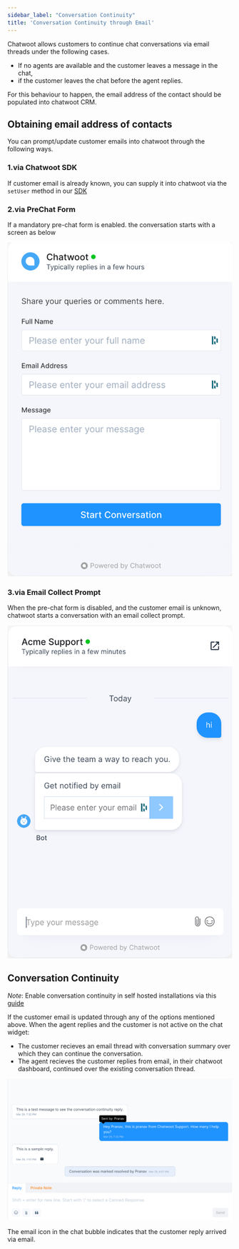 ```yaml
---
sidebar_label: "Conversation Continuity"
title: 'Conversation Continuity through Email'
---
```


Chatwoot allows customers to continue chat conversations via email threads under the following cases. 

- If no agents are available and the customer leaves a message in the chat, 
- if the customer leaves the chat before the agent replies.

For this behaviour to happen, the email address of the contact should be populated into chatwoot CRM.

## Obtaining email address of contacts

You can prompt/update customer emails into chatwoot through the following ways. 

### 1.via Chatwoot SDK

If customer email is already known, you can supply it into chatwoot via the `setUser` method in our [SDK](/product/channels/live-chat/sdk/setup)

### 2.via PreChat Form
If a mandatory pre-chat form is enabled. the conversation starts with a screen as below 

![chatwoot-prechat-form](./images/conversation-continuity/chatwoot-prechat-form.png)

### 3.via Email Collect Prompt
When the pre-chat form is disabled, and the customer email is unknown, chatwoot starts a conversation with an email collect prompt.

![chatwoot-email-collect](./images/conversation-continuity/chatwoot-email-collect.png)

## Conversation Continuity

_Note_: Enable conversation continuity in self hosted installations via this [guide](/self-hosted/configuration/features/email-channel/conversation-continuity)

If the customer email is updated through any of the options mentioned above. When the agent replies and the customer is not active on the chat widget:

- The customer recieves an email thread with conversation summary over which they can continue the conversation.
- The agent recieves the customer replies from email, in their chatwoot dashboard, continued over the existing conversation thread.

![chatwoot-dashboard-email-reply](./images/conversation-continuity/chatwoot-dashboard-email-reply.png)

The email icon in the chat bubble indicates that the customer reply arrived via email.

